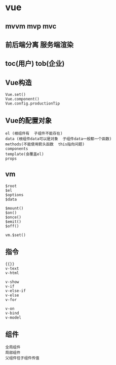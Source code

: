 # vue
## mvvm mvp       mvc
## 前后端分离  服务端渲染
## toc(用户)  tob(企业)


## Vue构造
    Vue.set()
    Vue.component()
    Vue.config.productionTip
## Vue的配置对象
    el (根组件有  子组件不能存在)
    data (根组件data可以是对象  子组件data一般都一个函数)
    methods(不能使用箭头函数  this指向问题)
    components
    template(会覆盖el)
    props
## vm
    $root
    $el
    $options
    $data
    
    $mount()
    $on()
    $once()
    $emit()
    $off()
    
    vm.$set()
## 指令
    {{}}
    v-text
    v-html
    
    v-show
    v-if
    v-else-if
    v-else
    v-for
    
    v-on
    v-bind
    v-model
## 组件
    全局组件
    局部组件
    父组件往子组件传值
